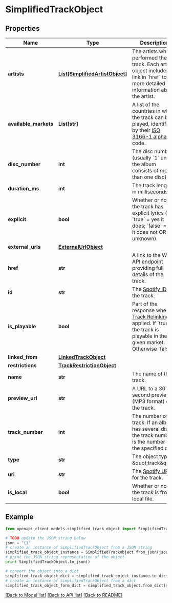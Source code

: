 # SimplifiedTrackObject


## Properties
Name | Type | Description | Notes
------------ | ------------- | ------------- | -------------
**artists** | [**List[SimplifiedArtistObject]**](SimplifiedArtistObject.md) | The artists who performed the track. Each artist object includes a link in &#x60;href&#x60; to more detailed information about the artist. | [optional] 
**available_markets** | **List[str]** | A list of the countries in which the track can be played, identified by their [ISO 3166-1 alpha-2](http://en.wikipedia.org/wiki/ISO_3166-1_alpha-2) code.  | [optional] 
**disc_number** | **int** | The disc number (usually &#x60;1&#x60; unless the album consists of more than one disc). | [optional] 
**duration_ms** | **int** | The track length in milliseconds. | [optional] 
**explicit** | **bool** | Whether or not the track has explicit lyrics ( &#x60;true&#x60; &#x3D; yes it does; &#x60;false&#x60; &#x3D; no it does not OR unknown). | [optional] 
**external_urls** | [**ExternalUrlObject**](ExternalUrlObject.md) |  | [optional] 
**href** | **str** | A link to the Web API endpoint providing full details of the track. | [optional] 
**id** | **str** | The [Spotify ID](/documentation/web-api/concepts/spotify-uris-ids) for the track.  | [optional] 
**is_playable** | **bool** | Part of the response when [Track Relinking](/documentation/web-api/concepts/track-relinking/) is applied. If &#x60;true&#x60;, the track is playable in the given market. Otherwise &#x60;false&#x60;.  | [optional] 
**linked_from** | [**LinkedTrackObject**](LinkedTrackObject.md) |  | [optional] 
**restrictions** | [**TrackRestrictionObject**](TrackRestrictionObject.md) |  | [optional] 
**name** | **str** | The name of the track. | [optional] 
**preview_url** | **str** | A URL to a 30 second preview (MP3 format) of the track.  | [optional] 
**track_number** | **int** | The number of the track. If an album has several discs, the track number is the number on the specified disc.  | [optional] 
**type** | **str** | The object type: \&quot;track\&quot;.  | [optional] 
**uri** | **str** | The [Spotify URI](/documentation/web-api/concepts/spotify-uris-ids) for the track.  | [optional] 
**is_local** | **bool** | Whether or not the track is from a local file.  | [optional] 

## Example

```python
from openapi_client.models.simplified_track_object import SimplifiedTrackObject

# TODO update the JSON string below
json = "{}"
# create an instance of SimplifiedTrackObject from a JSON string
simplified_track_object_instance = SimplifiedTrackObject.from_json(json)
# print the JSON string representation of the object
print SimplifiedTrackObject.to_json()

# convert the object into a dict
simplified_track_object_dict = simplified_track_object_instance.to_dict()
# create an instance of SimplifiedTrackObject from a dict
simplified_track_object_form_dict = simplified_track_object.from_dict(simplified_track_object_dict)
```
[[Back to Model list]](../README.md#documentation-for-models) [[Back to API list]](../README.md#documentation-for-api-endpoints) [[Back to README]](../README.md)


